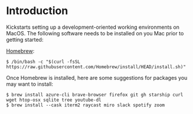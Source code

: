 # Introduction

Kickstarts setting up a development-oriented working environments on MacOS.
The following software needs to be installed on you Mac prior to getting started:

[Homebrew](http://brew.sh/):


```
$ /bin/bash -c "$(curl -fsSL https://raw.githubusercontent.com/Homebrew/install/HEAD/install.sh)"
```

Once Homebrew is installed, here are some suggestions for packages you may want to install:

```
$ brew install azure-cli brave-browser firefox git gh starship curl wget htop-osx sqlite tree youtube-dl
$ brew install --cask iterm2 raycast miro slack spotify zoom
```